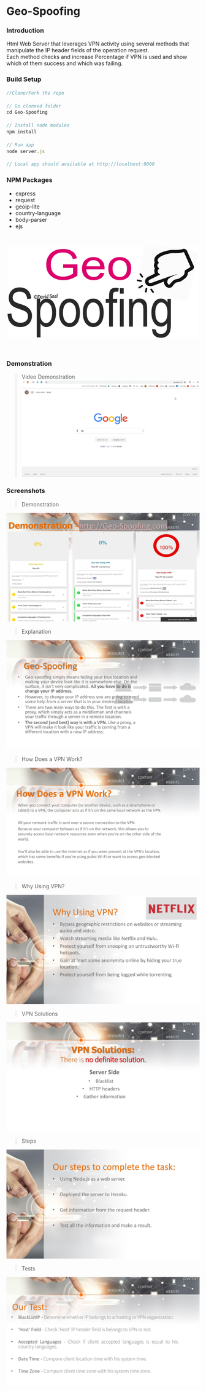# Geo-Spoofing
### Introduction
Html Web Server that leverages VPN activity using several methods that<br>
manipulate the IP header fields of the operation request.<br>
Each method checks and increase Percentage if VPN is used and show which of them success and which was failing.

### Build Setup
```javascript
//Clone/Fork the repo

// Go clonned folder
cd Geo-Spoofing

// Install node modules
npm install

// Run app
node server.js

// Local app should available at http://localhost:8000
```
### NPM Packages
- express
- request
- geoip-lite
- country-language
- body-parser
- ejs

<br><p align="center"><a href="https://morning-castle-60370.herokuapp.com/"><img src="Images/Geo-Spoofing.png"></a></p><br>

### Demonstration
 > Video Demonstration
![Video Demonstration](Images/Geo-Spoofing.gif)



### Screenshots
> Demonstration

![Demonstration](Images/8.jpg)

> Explanation

![explanation](Images/2.jpg)

> How Does a VPN Work?

![How Does a VPN Work?](Images/3.jpg)

> Why Using VPN?

![Why Using VPN](Images/4.jpg)

> VPN Solutions

![VPN Solutions](Images/5.jpg)

> Steps

![steps to complete the task](Images/6.jpg)

> Tests

![Tests](Images/7.jpg)
